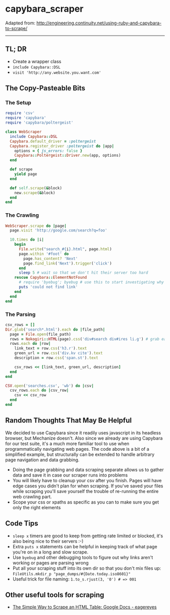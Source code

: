 # capybara_scraper
Adapted from: http://engineering.continuity.net/using-ruby-and-capybara-to-scrape/

---

## TL; DR

* Create a wrapper class
* `include Capybara::DSL`
* `visit 'http://any.website.you.want.com'`

## The Copy-Pasteable Bits

### The Setup

```ruby
require 'csv'
require 'capybara'
require 'capybara/poltergeist'

class WebScraper
  include Capybara::DSL
  Capybara.default_driver = :poltergeist
  Capybara.register_driver :poltergeist do |app|
    options = { js_errors: false }
    Capybara::Poltergeist::Driver.new(app, options)
  end

  def scrape
    yield page
  end

  def self.scrape(&block)
    new.scrape(&block)
  end
end
```

### The Crawling

```ruby
WebScraper.scrape do |page|
  page.visit 'http://google.com/search?q=foo'

  10.times do |i|
    begin
      File.write("search_#{i}.html", page.html)
      page.within '#foot' do
        page.has_content? 'Next'
        page.find_link('Next').trigger('click')
      end
      sleep 5 # wait so that we don't hit their server too hard
    rescue Capybara::ElementNotFound
      # require 'byebug'; byebug # use this to start investigating why the page link is broken
      puts 'could not find link'
    end
  end
end
```

### The Parsing

```ruby
csv_rows = []
Dir.glob('search*.html').each do |file_path|
  page = File.open(file_path)
  rows = Nokogiri::HTML(page).css('div#search div#ires li.g') # grab each result
  rows.each do |row|
    link_text = row.css('h3.r').text
    green_url = row.css('div.kv cite').text
    description = row.css('span.st').text

    csv_rows << [link_text, green_url, description]
  end
end

CSV.open('searches.csv', 'wb') do |csv|
  csv_rows.each do |csv_row|
    csv << csv_row
  end
end
```

## Random Thoughts That May Be Helpful

We decided to use Capybara since it readily uses javascript in its headless browser, but Mechanize doesn't. Also since we already are using Capybara for our test suite, it's a much more familiar tool to use when programmatically navigating web pages. The code above is a bit of a simplified example, but structurally can be extended to handle arbitrary page navigation and data grabbing.

* Doing the page grabbing and data scraping separate allows us to gather data and save it in case our scraper runs into problems
* You will likely have to cleanup your csv after you finish. Pages will have edge cases you didn't plan for when scraping. If you've saved your files while scraping you'll save yourself the trouble of re-running the entire web crawling part.
* Scope your css or xpaths as specific as you can to make sure you get only the right elements

## Code Tips

* `sleep x` timers are good to keep from getting rate limited or blocked, it's also being nice to their servers :-)
* Extra `puts x` statements can be helpful in keeping track of what page you're on in a long and slow scrape.
* Use `byebug` and other debugging tools to figure out why links aren't working or pages are parsing wrong
* Put all your scraping stuff into its own dir so that you don't mix files up: `FileUtils.mkdir_p "page_dumps/#{Date.today.iso8601}"`
* Useful trick for file naming: `1.to_s.rjust(3, '0') # => 001`

## Other useful tools for scraping

* [The Simple Way to Scrape an HTML Table: Google Docs - eagereyes](https://eagereyes.org/data/scrape-tables-using-google-docs)
